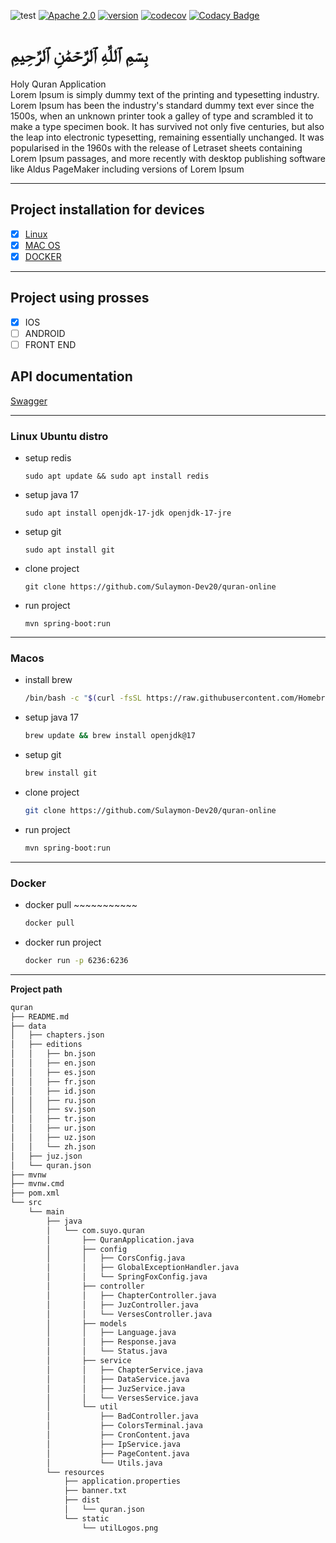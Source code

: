
![test](https://github.com/evan361425/flutter-pos-system/workflows/test/badge.svg?branch=master)
[![Apache 2.0](https://img.shields.io/github/license/nebula-plugins/gradle-netflixoss-project-plugin.svg)](http://www.apache.org/licenses/LICENSE-2.0)
[![version](https://img.shields.io/github/v/tag/evan361425/flutter-pos-system)](https://github.com/evan361425/flutter-pos-system/releases/latest)
[![codecov](https://codecov.io/gh/evan361425/flutter-pos-system/branch/master/graph/badge.svg?token=KCMZRMU47V)](https://codecov.io/gh/evan361425/flutter-pos-system)
[![Codacy Badge](https://app.codacy.com/project/badge/Grade/a3713a1200f340e78f7209f4a55be993)](https://www.codacy.com/gh/evan361425/flutter-pos-system/dashboard?utm_source=github.com&utm_medium=referral&utm_content=evan361425/flutter-pos-system&utm_campaign=Badge_Grade)
# بِسۡمِ ٱللَّهِ ٱلرَّحۡمَٰنِ ٱلرَّحِيمِ
Holy Quran Application <br/> Lorem Ipsum is simply dummy text of the printing and typesetting industry. Lorem Ipsum has been the industry's standard dummy text ever since the 1500s, when an unknown printer took a galley of type and scrambled it to make a type specimen book. It has survived not only five centuries, but also the leap into electronic typesetting, remaining essentially unchanged. It was popularised in the 1960s with the release of Letraset sheets containing Lorem Ipsum passages, and more recently with desktop publishing software like Aldus PageMaker including versions of Lorem Ipsum

****
## Project installation for devices
- [x] [Linux](#linux-ubuntu-distro)
- [x] [MAC OS](#macos)
- [x] [DOCKER](#docker)
****
## Project using prosses
- [x] IOS
- [ ] ANDROID
- [ ] FRONT END

## API documentation
[Swagger](http://localhost:6236/swagger-ui/index.html)
****
### Linux Ubuntu distro
* setup redis
  ```shell 
  sudo apt update && sudo apt install redis
   ```
* setup java 17
  ```shell 
  sudo apt install openjdk-17-jdk openjdk-17-jre
   ```
* setup git
  ```shell 
  sudo apt install git
   ```
* clone project
  ```shell 
  git clone https://github.com/Sulaymon-Dev20/quran-online
   ```
* run project
  ```shell 
  mvn spring-boot:run
  ```
****
### Macos
* install brew
  ```zsh
  /bin/bash -c "$(curl -fsSL https://raw.githubusercontent.com/Homebrew/install/HEAD/install.sh)"
  ```
* setup java 17
  ```zsh 
  brew update && brew install openjdk@17
   ```
* setup git
  ```zsh 
  brew install git
   ```
* clone project
  ```zsh 
  git clone https://github.com/Sulaymon-Dev20/quran-online
   ```
* run project
  ```zsh 
  mvn spring-boot:run
  ```
****
### Docker
* docker pull ~~~~~~~~~~~
  ```zsh 
  docker pull
   ```
* docker run project
  ```zsh 
  docker run -p 6236:6236 
  ```
****
**Project path**
```txt
quran
├── README.md
├── data
│   ├── chapters.json
│   ├── editions
│   │   ├── bn.json
│   │   ├── en.json
│   │   ├── es.json
│   │   ├── fr.json
│   │   ├── id.json
│   │   ├── ru.json
│   │   ├── sv.json
│   │   ├── tr.json
│   │   ├── ur.json
│   │   ├── uz.json
│   │   └── zh.json
│   ├── juz.json
│   └── quran.json
├── mvnw
├── mvnw.cmd
├── pom.xml
└── src
    └── main
        ├── java
        │   └── com.suyo.quran
        │       ├── QuranApplication.java
        │       ├── config
        │       │   ├── CorsConfig.java
        │       │   ├── GlobalExceptionHandler.java
        │       │   └── SpringFoxConfig.java
        │       ├── controller
        │       │   ├── ChapterController.java
        │       │   ├── JuzController.java
        │       │   └── VersesController.java
        │       ├── models
        │       │   ├── Language.java
        │       │   ├── Response.java
        │       │   └── Status.java
        │       ├── service
        │       │   ├── ChapterService.java
        │       │   ├── DataService.java
        │       │   ├── JuzService.java
        │       │   └── VersesService.java
        │       └── util
        │           ├── BadController.java
        │           ├── ColorsTerminal.java
        │           ├── CronContent.java
        │           ├── IpService.java
        │           ├── PageContent.java
        │           └── Utils.java
        └── resources
            ├── application.properties
            ├── banner.txt
            ├── dist
            │   └── quran.json
            └── static
                └── utilLogos.png
```
